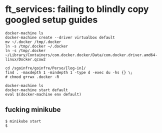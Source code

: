 # ft_services: failing to blindly copy googled setup guides

```
docker-machine ls
docker-machine create --driver virtualbox default
mv ~/.docker /tmp/.docker
ln -s /tmp/.docker ~/.docker
ln -s /tmp/.docker ~/Library/Containers/com.docker.docker/Data/com.docker.driver.amd64-linux/Docker.qcow2

cd /sgoinfre/goinfre/Perso/[log-in]/
find . -maxdepth 1 -mindepth 1 -type d -exec du -hs {} \;
# chmod g+rwx .docker -R

docker-machine ls
docker-machine start default
eval $(docker-machine env default)
```

## fucking minikube
```
$ minikube start
$ 